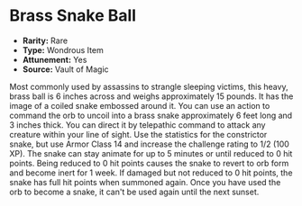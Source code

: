 # Brass Snake Ball

- **Rarity:** Rare
- **Type:** Wondrous Item
- **Attunement:** Yes
- **Source:** Vault of Magic

Most commonly used by assassins to strangle sleeping victims, this heavy, brass ball is 6 inches across and weighs approximately 15 pounds. It has the image of a coiled snake embossed around it. You can use an action to command the orb to uncoil into a brass snake approximately 6 feet long and 3 inches thick. You can direct it by telepathic command to attack any creature within your line of sight. Use the statistics for the constrictor snake, but use Armor Class 14 and increase the challenge rating to 1/2 (100 XP). The snake can stay animate for up to 5 minutes or until reduced to 0 hit points. Being reduced to 0 hit points causes the snake to revert to orb form and become inert for 1 week. If damaged but not reduced to 0 hit points, the snake has full hit points when summoned again. Once you have used the orb to become a snake, it can't be used again until the next sunset.
